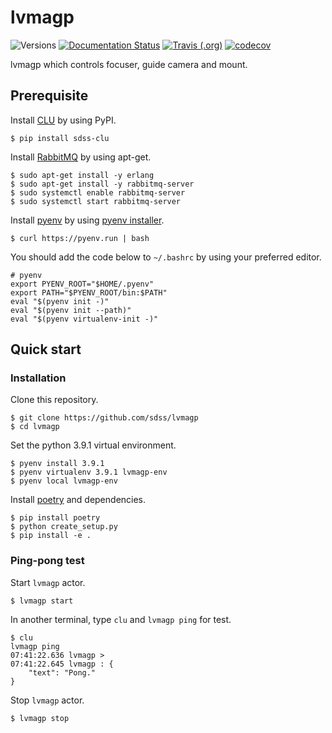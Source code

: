 # lvmagp

![Versions](https://img.shields.io/badge/python->3.7-blue)
[![Documentation Status](https://readthedocs.org/projects/sdss-lvmagp/badge/?version=latest)](https://sdss-lvmagp.readthedocs.io/en/latest/?badge=latest)
[![Travis (.org)](https://img.shields.io/travis/sdss/lvmagp)](https://travis-ci.org/sdss/lvmagp)
[![codecov](https://codecov.io/gh/sdss/lvmagp/branch/main/graph/badge.svg)](https://codecov.io/gh/sdss/lvmagp)

lvmagp which controls focuser, guide camera and mount. 

## Prerequisite

Install [CLU](https://clu.readthedocs.io/en/latest/) by using PyPI.
```
$ pip install sdss-clu
```

Install [RabbitMQ](https://www.rabbitmq.com/) by using apt-get.

```
$ sudo apt-get install -y erlang
$ sudo apt-get install -y rabbitmq-server
$ sudo systemctl enable rabbitmq-server
$ sudo systemctl start rabbitmq-server
```

Install [pyenv](https://github.com/pyenv/pyenv) by using [pyenv installer](https://github.com/pyenv/pyenv-installer).

```
$ curl https://pyenv.run | bash
```

You should add the code below to `~/.bashrc` by using your preferred editor.
```
# pyenv
export PYENV_ROOT="$HOME/.pyenv"
export PATH="$PYENV_ROOT/bin:$PATH"
eval "$(pyenv init -)"
eval "$(pyenv init --path)"
eval "$(pyenv virtualenv-init -)"
```

## Quick start

### Installation

Clone this repository.
```
$ git clone https://github.com/sdss/lvmagp
$ cd lvmagp
```

Set the python 3.9.1 virtual environment.
```
$ pyenv install 3.9.1
$ pyenv virtualenv 3.9.1 lvmagp-env
$ pyenv local lvmagp-env
```

Install [poetry](https://python-poetry.org/) and dependencies.
```
$ pip install poetry
$ python create_setup.py
$ pip install -e .
```

### Ping-pong test
Start `lvmagp` actor.
```
$ lvmagp start
```

In another terminal, type `clu` and `lvmagp ping` for test.
```
$ clu
lvmagp ping
07:41:22.636 lvmagp > 
07:41:22.645 lvmagp : {
    "text": "Pong."
}
```

Stop `lvmagp` actor.
```
$ lvmagp stop
```

